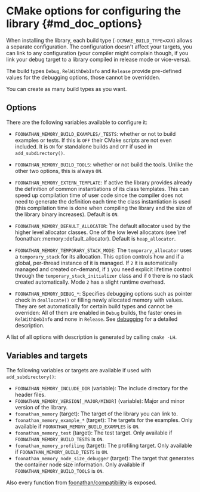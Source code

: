 # CMake options for configuring the library {#md_doc_options}

When installing the library, each build type (`-DCMAKE_BUILD_TYPE=XXX`) allows a separate configuration.
The configuration doesn't affect your targets, you can link to any configuration (your compiler might complain though, if you link your debug target to a library compiled in release mode or vice-versa).

The build types `Debug`, `RelWithDebInfo` and `Release` provide pre-defined values for the debugging options,
those cannot be overridden.

You can create as many build types as you want.

## Options

There are the following variables available to configure it:

* `FOONATHAN_MEMORY_BUILD_EXAMPLES/_TESTS`: whether or not to build examples or tests. If this is `OFF` their CMake scripts are not even included. It is `ON` for standalone builds and `OFF` if used in `add_subdirectory()`.
* `FOONATHAN_MEMORY_BUILD_TOOLS`: whether or not build the tools. Unlike the other two options, this is always `ON`.

* `FOONATHAN_MEMORY_EXTERN_TEMPLATE`: If active the library provides already the definition of common instantiations of its class templates. This can speed up compilation time of user code since the compiler does not need to generate the definition each time the class instantiation is used (this compilation time is done when compiling the library and the size of the library binary increases). Default is `ON`.

* `FOONATHAN_MEMORY_DEFAULT_ALLOCATOR`: The default allocator used by the higher level allocator classes. One of the low level allocators (see \ref foonathan::memory::default_allocator). Default is `heap_allocator`.
* `FOONATHAN_MEMORY_TEMPORARY_STACK_MODE`: The `temporary_allocator` uses a `temporary_stack` for its allocation.
This option controls how and if a global, per-thread instance of it is managed.
If `2` it is automatically managed and created on-demand, if `1` you need explicit lifetime control through the `temporary_stack_initializer` class and if `0` there is no stack created automatically.
Mode `2` has a slight runtime overhead.

* `FOONATHAN_MEMORY_DEBUG_*`: Specifies debugging options such as pointer check in `deallocate()` or filling newly allocated memory with values. They are set automatically for certain build types and cannot be overriden: All of them are enabled in `Debug` builds, the faster ones in `RelWithDebInfo` and none in `Release`. See [debugging](md_doc_debug_error.html#debugging) for a detailed description.

A list of all options with description is generated by calling `cmake -LH`.

## Variables and targets

The following variables or targets are available if used with `add_subdirectory()`:

* `FOONATHAN_MEMORY_INCLUDE_DIR` (variable): The include directory for the header files.
* `FOONATHAN_MEMORY_VERSION[_MAJOR/MINOR]` (variable): Major and minor version of the library.
* `foonathan_memory` (target): The target of the library you can link to.
* `foonathan_memory_example_*` (target): The targets for the examples. Only available if `FOONATHAN_MEMORY_BUILD_EXAMPLES` is `ON`.
* `foonathan_memory_test` (target): The test target. Only available if `FOONATHAN_MEMORY_BUILD_TESTS` is `ON`.
* `foonathan_memory_profiling` (target): The profiling target. Only available if `FOONATHAN_MEMORY_BUILD_TESTS` is `ON`.
* `foonathan_memory_node_size_debugger` (target): The target that generates the container node size information. Only available if `FOONATHAN_MEMORY_BUILD_TOOLS` is `ON`.

Also every function from [foonathan/compatibility] is exposed.

[foonathan/compatibility]: https://github.com/foonathan/compatiblity
